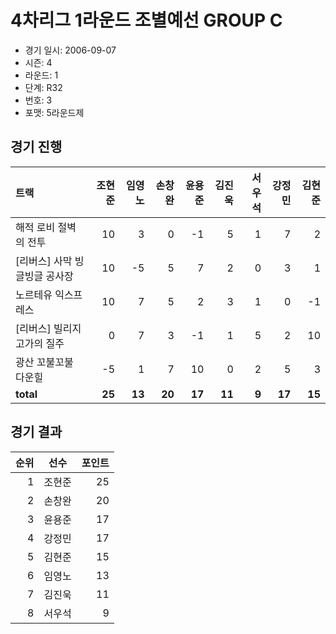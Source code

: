 # 4차리그 1라운드 조별예선 GROUP C

- 경기 일시: 2006-09-07
- 시즌: 4
- 라운드: 1
- 단계: R32
- 번호: 3
- 포맷: 5라운드제





## 경기 진행

| 트랙 | 조현준 | 임영노 | 손창완 | 윤용준 | 김진욱 | 서우석 | 강정민 | 김현준 |
|:---|---:|---:|---:|---:|---:|---:|---:|---:|
| 해적 로비 절벽의 전투 | 10 | 3 | 0 | -1 | 5 | 1 | 7 | 2 |
| [리버스] 사막 빙글빙글 공사장 | 10 | -5 | 5 | 7 | 2 | 0 | 3 | 1 |
| 노르테유 익스프레스 | 10 | 7 | 5 | 2 | 3 | 1 | 0 | -1 |
| [리버스] 빌리지 고가의 질주 | 0 | 7 | 3 | -1 | 1 | 5 | 2 | 10 |
| 광산 꼬불꼬불 다운힐 | -5 | 1 | 7 | 10 | 0 | 2 | 5 | 3 |
| __total__ | __25__ | __13__ | __20__ | __17__ | __11__ | __9__ | __17__ | __15__ |




## 경기 결과

| 순위 | 선수 | 포인트 |
|---:|:---:|---:|
| 1 | 조현준 | 25 |
| 2 | 손창완 | 20 |
| 3 | 윤용준 | 17 |
| 4 | 강정민 | 17 |
| 5 | 김현준 | 15 |
| 6 | 임영노 | 13 |
| 7 | 김진욱 | 11 |
| 8 | 서우석 | 9 |

